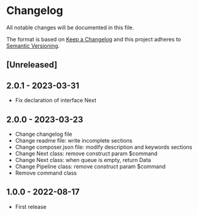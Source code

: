 # Changelog
All notable changes will be documented in this file.

The format is based on [Keep a Changelog](http://keepachangelog.com/en/1.0.0/)
and this project adheres to [Semantic Versioning](http://semver.org/spec/v2.0.0.html).

## [Unreleased]


## 2.0.1 - 2023-03-31
- Fix declaration of interface Next


## 2.0.0 - 2023-03-23
- Change changelog file
- Change readme file: write incomplete sections
- Change composer.json file: modify description and keywords sections
- Change Next class: remove construct param $command
- Change Next class: when queue is empty, return Data
- Change Pipeline class: remove construct param $command
- Remove command class


## 1.0.0 - 2022-08-17

- First release

